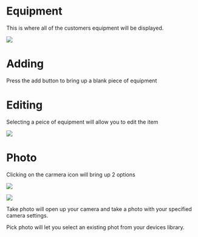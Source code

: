 # Equipment
This is where all of the customers equipment will be displayed.

![](https://wiselibrary.blob.core.windows.net/docs/Mobile/EquipmentList.png)

# Adding

Press the add button to bring up a blank piece of equipment



# Editing
Selecting a peice of equipment will allow you to edit the item

![](https://wiselibrary.blob.core.windows.net/docs/Mobile/EditEquipment.png)

# Photo

Clicking on the carmera icon will bring up 2 options

![](https://wiselibrary.blob.core.windows.net/docs/Mobile/AddPhoto.png)

![](https://wiselibrary.blob.core.windows.net/docs/Mobile/PhotoOptions.png)

Take photo will open up your camera and take a photo with your specified camera settings.

Pick photo will let you select an existing phot from your devices library.

